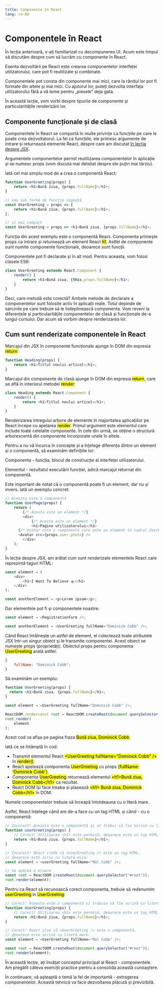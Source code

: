 ```yaml
---
title: Componente în React
lang: ro-RO
---
```


# Componentele în React

În lecția anterioară, v-ați familiarizat cu decompunerea UI. Acum este timpul să discutăm despre cum să lucrăm cu componente în React.

Esenta dezvoltării pe React este crearea componentelor interfeței utilizatorului, care pot fi reutilizate și combinate. 

Componentele pot consta din componente mai mici, care la rândul lor pot fi formate din altele și mai mici. Cu ajutorul lor, puteți dezvolta interfața utilizatorului fără a vă teme pentru „piesele” deja gata. 

În această lecție, vom vorbi despre tipurile de componente și particularitățile renderizării lor.

## Componente funcționale și de clasă

Componentele în React se comportă în multe privințe ca funcțiile pe care le poate crea dezvoltatorul. La fel ca funcțiile, ele primesc argumente de intrare și returnează elemente React, despre care am discutat [în lecția despre JSX](/base/jsx.html). 

Argumentele componentelor permit reutilizarea componentelor în aplicație și se numesc props (vom discuta mai detaliat despre ele puțin mai târziu).

Iată cel mai simplu mod de a crea o componentă React:

```javascript
function UserGreeting(props) {
	return <h1>Bună ziua, {props.fullName}</h1>;
}

// sau sub formă de funcție săgeată
const UserGreeting = props => {
	return <h1>Bună ziua, {props.fullName}</h1>;
};

// și mai compact
const UserGreeting = props => <h1>Bună ziua, {props.fullName}</h1>;
```

Funcția din acest exemplu este o componentă React. Componenta primește props ca intrare și returnează un element React <mark>h1</mark>. Astfel de componente sunt numite componente funcționale, deoarece sunt funcții.

Componentele pot fi declarate și în alt mod. Pentru aceasta, vom folosi clasele ES6:

```javascript
class UserGreeting extends React.Component {
	render() {
		return <h1>Bună ziua, {this.props.fullName}</h1>;
	}
}
```

Deci, care metodă este corectă? Ambele metode de declarare a componentelor sunt folosite activ în aplicații reale. Totul depinde de sarcinile pe care trebuie să le îndeplinească componenta. Vom reveni la diferențele și particularitățile componentelor de clasă și funcționale de-a lungul cursului. Dar acum să vorbim despre renderizarea lor.

## Cum sunt renderizate componentele în React

Marcajul din JSX în componente funcționale ajunge în DOM din expresia <mark>return</mark>:

```javascript
function Heading(props) {
	return <h1>Titlul noului articol</h1>;
}
```

Marcajul din componente de clasă ajunge în DOM din expresia <mark>return</mark>, care se află în interiorul metodei <mark>render</mark>:

```javascript
class Heading extends React.Component {
	render() {
		return <h1>Titlul noului articol</h1>;
	}
}
```

Renderizarea întregului arbore de elemente în majoritatea aplicațiilor pe React începe cu apelarea <mark>render</mark>. Primul argument este elementul care include toate celelalte componente. În cele din urmă, se obține o structură arborescentă din componente încorporate unele în altele.

Pentru a nu vă încurca în concepte și a înțelege diferența dintre un element și o componentă, să examinăm definițiile lor:

Componenta - funcția, blocul de construcție al interfeței utilizatorului.

Elementul - rezultatul executării funcției, adică marcajul returnat din componentă.

Este important de notat că o componentă poate fi un element, dar nu și invers. Iată un exemplu concret:

```javascript
// Aceasta este o componentă
function UserPage(props) {
    return (
        {/* Acesta este un element */}
        <div>
            {/* Acesta este un element */}
            <h1>Pagina utilizatorului</h1>
      {/* Avatar este o componentă care este un element în cadrul UserPage */}
      <Avatar src={props.user.photo} />
        </div>
    );
}
```

În lecția despre JSX, am arătat cum sunt renderizate elementele React care reprezintă taguri HTML:

```javascript
const element = (
	<div>
		<h1>I Want To Believe 🛸</h1>
	</div>
);

const anotherElement = <p>Lorem ipsum</p>;
```

Dar elementele pot fi și componentele noastre:

```javascript
const element = <RegistrationForm />;

const anotherElement = <UserGreeting fullName="Dominick Cobb" />;
```

Când React întâlnește un astfel de element, el colectează toate atributele JSX într-un singur obiect și le transmite componentei. Acest obiect se numește props (proprietăți). Obiectul props pentru componenta <mark>UserGreeting</mark> arată astfel:

```javascript
{
	fullName: "Dominick Cobb";
}
```

Să examinăm un exemplu:

```javascript
function UserGreeting(props) {
  return <h1>Bună ziua, {props.fullName}</h1>;
}

const element = <UserGreeting fullName="Dominick Cobb" />;

ReactDOM.renderconst root = ReactDOM.createRoot(document.querySelector('#root'));
root.render(
    element
);
```

Acest cod va afișa pe pagina fraza <mark>Bună ziua, Dominick Cobb</mark>.

Iată ce se întâmplă în cod:

- Transmit elementul React <mark>&#60;UserGreeting fullName="Dominick Cobb" /&#62;</mark> în <mark>render()</mark>.
- React apelează componenta <mark>UserGreeting</mark> cu props <mark>{fullName: 'Dominick Cobb'}</mark>.
- Componenta <mark>UserGreeting</mark> returnează elementul <mark>&#60;h1&#62;Bună ziua, Dominick Cobb&#60;/h1&#62;</mark> ca rezultat.
- React DOM își face treaba și plasează <mark>&#60;h1&#62; Bună ziua, Dominick Cobb&#60;/h1&#62;</mark> în DOM.

Numele componentelor trebuie să înceapă întotdeauna cu o literă mare. 

Astfel, React înțelege când are de-a face cu un tag HTML și când - cu o componentă:

```javascript
// Incorect! Aceasta este o componentă și ar trebui să fie scrisă cu literă mare:
function userGreeting(props) {
	// Corect! Utilizarea <h1> este permisă, deoarece este un tag HTML valid:
	return <h1>Bună ziua, {props.fullName}</h1>;
}

// Incorect! React crede că <userGreeting /> este un tag HTML,
// deoarece este scris cu literă mică:
const element = <userGreeting fullName="Mal Cobb" />;

// Va apărea o eroare
const root = ReactDOM.createRoot(document.querySelector("#root"));
root.render(element);
```

Pentru ca React să recunoască corect componenta, trebuie să redenumim <mark>userGreeting</mark> în <mark>UserGreeting</mark>:

```javascript
// Corect! Aceasta este o componentă și trebuie să fie scrisă cu literă mare:
function UserGreeting(props) {
	// Corect! Utilizarea <h1> este permisă, deoarece este un tag HTML valid:
	return <h1>Bună ziua, {props.fullName}</h1>;
}

// Corect! React știe că <UserGreeting /> este o componentă,
// deoarece este scrisă cu literă mare:
const element = <UserGreeting fullName="Mal Cobb" />;

const root = ReactDOM.createRoot(document.querySelector("#root"));
root.render(element);
```

În această lecție, ați învățat conceptul principal al React - componentele. Am pregătit câteva exerciții practice pentru a consolida această cunoaștere.

În continuare, vă așteaptă o temă la fel de importantă - extragerea componentelor. Această tehnică va face dezvoltarea plăcută și previzibilă.
